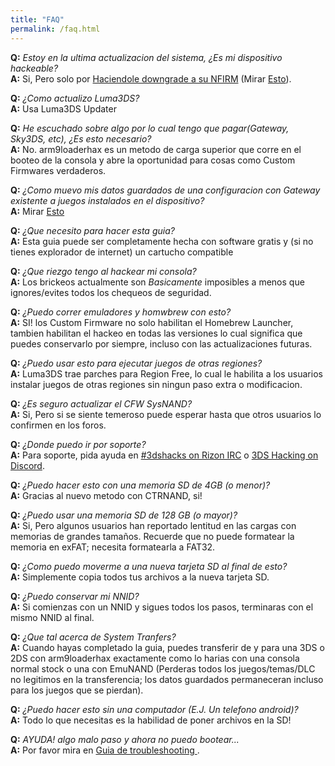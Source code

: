 ```yaml
---
title: "FAQ"
permalink: /faq.html
---
```


<a name="faq_latestfw" />**Q:** *Estoy en la ultima actualizacion del sistema, ¿Es mi dispositivo hackeable?*    
**A:** Si, Pero solo por [Haciendole downgrade a su NFIRM](nfirm-downgrade) (Mirar [Esto](https://www.reddit.com/r/3dshacks/comments/4iry4s/)).

<a name="faq_updatecfw" />**Q:** *¿Como actualizo Luma3DS?*    
**A:** Usa Luma3DS Updater

<a name="faq_gatewaysky" />**Q:** *He escuchado sobre algo por lo cual tengo que pagar(Gateway, Sky3DS, etc), ¿Es esto necesario?*    
**A:** No. arm9loaderhax es un metodo de carga superior que corre en el booteo de la consola y abre la oportunidad para cosas como Custom Firmwares verdaderos.

<a name="faq_gatewaysaves" />**Q:** *¿Como muevo mis datos guardados de una configuracion con Gateway existente a juegos instalados en el dispositivo?*    
**A:** Mirar [Esto](https://gbatemp.net/threads/425743/)

<a name="faq_need" />**Q:** *¿Que necesito para hacer esta guia?*    
**A:** Esta guia puede ser completamente hecha con software gratis y (si no tienes explorador de internet) un cartucho compatible

<a name="faq_risky" />**Q:** *¿Que riezgo tengo al hackear mi consola?*    
**A:** Los brickeos actualmente son *Basicamente* imposibles a menos que ignores/evites todos los chequeos de seguridad.

<a name="faq_homebrew" />**Q:** *¿Puedo correr emuladores y homwbrew con esto?*    
**A:** SI! los Custom Firmware no solo habilitan el Homebrew Launcher, tambien habilitan el hackeo en todas las versiones lo cual significa que puedes conservarlo por siempre, incluso con las actualizaciones futuras.

<a name="faq_regionfree" />**Q:** *¿Puedo usar esto para ejecutar juegos de otras regiones?*    
**A:** Luma3DS trae parches para Region Free, lo cual le habilita a los usuarios instalar juegos de otras regiones sin ningun paso extra o modificacion.

<a name="faq_updates" />**Q:** *¿Es seguro actualizar el CFW SysNAND?*    
**A:** Si, Pero si se siente temeroso puede esperar hasta que otros usuarios lo confirmen en los foros.

<a name="faq_support" />**Q:** *¿Donde puedo ir por soporte?*    
**A:** Para soporte, pida ayuda en [#3dshacks on Rizon IRC](https://www.reddit.com/r/3dshacks/wiki/irc) o [3DS Hacking on Discord](https://discord.gg/MWxPgEp).  

<a name="faq_le4gbsd" />**Q:** *¿Puedo hacer esto con una memoria SD de 4GB (o menor)?*    
**A:** Gracias al nuevo metodo con CTRNAND, si!

<a name="faq_ge128gbsd" />**Q:** *¿Puedo usar una memoria SD de 128 GB (o mayor)?*    
**A:** Si, Pero algunos usuarios han reportado lentitud en las cargas con memorias de grandes tamaños. Recuerde que no puede formatear la memoria en exFAT; necesita formatearla a FAT32.

<a name="faq_movesd" />**Q:** *¿Como puedo moverme a una nueva tarjeta SD al final de esto?*    
**A:** Simplemente copia todos tus archivos a la nueva tarjeta SD.

<a name="faq_NNID" />**Q:** *¿Puedo conservar mi NNID?*    
**A:** Si comienzas con un NNID y sigues todos los pasos, terminaras con el mismo NNID al final.

<a name="faq_systransfer" />**Q:** *¿Que tal acerca de System Tranfers?*    
**A:** Cuando hayas completado la guia, puedes transferir de y para una 3DS o 2DS con arm9loaderhax exactamente como lo harias con una consola normal stock o una con EmuNAND (Perderas todos los juegos/temas/DLC no legitimos en la transferencia; los datos guardados permaneceran incluso para los juegos que se pierdan).

<a name="faq_nopc" />**Q:** *¿Puedo hacer esto sin una computador (E.J. Un telefono android)?*    
**A:** Todo lo que necesitas es la habilidad de poner archivos en la SD!

<a name="faq_problem" />**Q:** *AYUDA! algo malo paso y ahora no puedo bootear...*    
**A:** Por favor mira en [Guia de troubleshooting ](troubleshooting).
